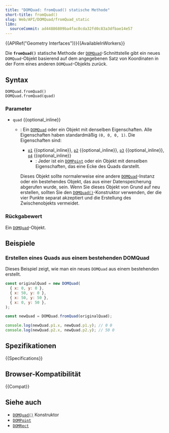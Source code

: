 ```yaml
---
title: "DOMQuad: fromQuad() statische Methode"
short-title: fromQuad()
slug: Web/API/DOMQuad/fromQuad_static
l10n:
  sourceCommit: ad44886809ba4fac0cda32fd0c83a3dfbae14e57
---
```


{{APIRef("Geometry Interfaces")}}{{AvailableInWorkers}}

Die **`fromQuad()`** statische Methode der [`DOMQuad`](/de/docs/Web/API/DOMQuad)-Schnittstelle gibt ein neues `DOMQuad`-Objekt basierend auf dem angegebenen Satz von Koordinaten in der Form eines anderen `DOMQuad`-Objekts zurück.

## Syntax

```js-nolint
DOMQuad.fromQuad()
DOMQuad.fromQuad(quad)
```

### Parameter

- `quad` {{optional_inline}}
  - : Ein [`DOMQuad`](/de/docs/Web/API/DOMQuad) oder ein Objekt mit denselben Eigenschaften. Alle Eigenschaften haben standardmäßig `(0, 0, 0, 1)`. Die Eigenschaften sind:
    - [`p1`](/de/docs/Web/API/DOMQuad/p1) {{optional_inline}}, [`p2`](/de/docs/Web/API/DOMQuad/p2) {{optional_inline}}, [`p3`](/de/docs/Web/API/DOMQuad/p3) {{optional_inline}}, [`p4`](/de/docs/Web/API/DOMQuad/p4) {{optional_inline}}
      - : Jeder ist ein [`DOMPoint`](/de/docs/Web/API/DOMPoint) oder ein Objekt mit denselben Eigenschaften, das eine Ecke des Quads darstellt.

    Dieses Objekt sollte normalerweise eine andere [`DOMQuad`](/de/docs/Web/API/DOMQuad)-Instanz oder ein bestehendes Objekt, das aus einer Datenspeicherung abgerufen wurde, sein. Wenn Sie dieses Objekt von Grund auf neu erstellen, sollten Sie den [`DOMQuad()`](/de/docs/Web/API/DOMQuad/DOMQuad)-Konstruktor verwenden, der die vier Punkte separat akzeptiert und die Erstellung des Zwischenobjekts vermeidet.

### Rückgabewert

Ein [`DOMQuad`](/de/docs/Web/API/DOMQuad)-Objekt.

## Beispiele

### Erstellen eines Quads aus einem bestehenden DOMQuad

Dieses Beispiel zeigt, wie man ein neues `DOMQuad` aus einem bestehenden erstellt.

```js
const originalQuad = new DOMQuad(
  { x: 0, y: 0 },
  { x: 50, y: 0 },
  { x: 50, y: 50 },
  { x: 0, y: 50 },
);

const newQuad = DOMQuad.fromQuad(originalQuad);

console.log(newQuad.p1.x, newQuad.p1.y); // 0 0
console.log(newQuad.p2.x, newQuad.p2.y); // 50 0
```

## Spezifikationen

{{Specifications}}

## Browser-Kompatibilität

{{Compat}}

## Siehe auch

- [`DOMQuad()`](/de/docs/Web/API/DOMQuad/DOMQuad) Konstruktor
- [`DOMPoint`](/de/docs/Web/API/DOMPoint)
- [`DOMRect`](/de/docs/Web/API/DOMRect)
